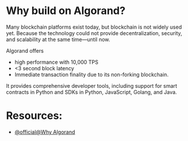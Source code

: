 # Why build on Algorand? 
Many blockchain platforms exist today, but blockchain is not widely used yet. Because the technology could not provide decentralization, security, and scalability at the same time—until now.


Algorand offers 
* high performance with 10,000 TPS
* <3 second block latency
* Immediate transaction finality due to its non-forking blockchain. 

It provides comprehensive developer tools, including support for smart contracts in Python and SDKs in Python, JavaScript, Golang, and Java.



# Resources:
- [@official@Why Algorand](https://developer.algorand.org/docs/get-started/basics/why_algorand)

